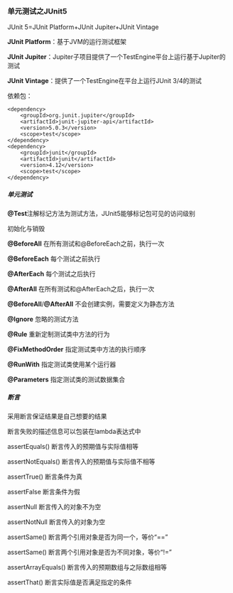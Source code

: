 ### 单元测试之JUnit5

JUnit 5=JUnit Platform+JUnit Jupiter+JUnit Vintage

**JUnit Platform**：基于JVM的运行测试框架

**JUnit Jupiter**：Jupiter子项目提供了一个TestEngine平台上运行基于Jupiter的测试

**JUnit Vintage**：提供了一个TestEngine在平台上运行JUnit 3/4的测试

依赖包：

```
<dependency>
    <groupId>org.junit.jupiter</groupId>
    <artifactId>junit-jupiter-api</artifactId>
    <version>5.0.3</version>
    <scope>test</scope>
</dependency>
<dependency>
    <groupId>junit</groupId>
    <artifactId>junit</artifactId>
    <version>4.12</version>
    <scope>test</scope>
</dependency>
```

##### 单元测试

**@Test**注解标记方法为测试方法，JUnit5能够标记包可见的访问级别

初始化与销毁

**@BeforeAll** 在所有测试和@BeforeEach之前，执行一次

**@BeforeEach** 每个测试之前执行

**@AfterEach** 每个测试之后执行

**@AfterAll** 在所有测试和@AfterEach之后，执行一次

**@BeforeAll**/**@AfterAll** 不会创建实例，需要定义为静态方法

**@Ignore** 忽略的测试方法

**@Rule** 重新定制测试类中方法的行为

**@FixMethodOrder** 指定测试类中方法的执行顺序

**@RunWith** 指定测试类使用某个运行器

**@Parameters** 指定测试类的测试数据集合

##### 断言

采用断言保证结果是自己想要的结果

断言失败的描述信息可以包装在lambda表达式中

assertEquals() 断言传入的预期值与实际值相等

assertNotEquals() 断言传入的预期值与实际值不相等

assertTrue() 断言条件为真

assertFalse 断言条件为假

assertNull 断言传入的对象不为空

assertNotNull 断言传入的对象为空

assertSame() 断言两个引用对象是否为同一个，等价“==”

assertSame() 断言两个引用对象是否为不同对象，等价“!=”

assertArrayEquals() 断言传入的预期数组与之际数组相等

assertThat() 断言实际值是否满足指定的条件

